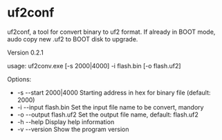 # uf2conf

uf2conf, a tool for convert binary to uf2 format. If already in BOOT mode, audo copy new .uf2 to BOOT disk to upgrade.

Version 0.2.1

usage:
    uf2conv.exe [-s 2000|4000] -i flash.bin [-o flash.uf2]

Options:
-    -s --start 2000|4000    Starting address in hex for binary file (default: 2000)
-    -i --input flash.bin    Set the input file name to be convert, mandory
-    -o --output flash.uf2   Set the output file name, default: flash.uf2
-    -h --help               Display help information
-    -v --version            Show the program version
